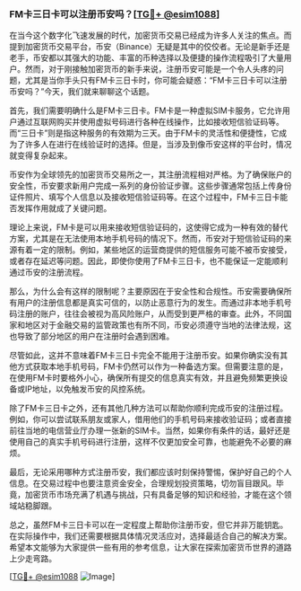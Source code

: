 ### FM卡三日卡可以注册币安吗？[[TG💪+ @esim1088](https://t.me/s/esim1088)]

在当今这个数字化飞速发展的时代，加密货币交易已经成为许多人关注的焦点。而提到加密货币交易平台，币安（Binance）无疑是其中的佼佼者。无论是新手还是老手，币安都以其强大的功能、丰富的币种选择以及便捷的操作流程吸引了大量用户。然而，对于刚接触加密货币的新手来说，注册币安可能是一个令人头疼的问题，尤其是当你手头只有FM卡三日卡时，你可能会疑惑：“FM卡三日卡可以注册币安吗？”今天，我们就来聊聊这个话题。

首先，我们需要明确什么是FM卡三日卡。FM卡是一种虚拟SIM卡服务，它允许用户通过互联网购买并使用虚拟号码进行各种在线操作，比如接收短信验证码等。而“三日卡”则是指这种服务的有效期为三天。由于FM卡的灵活性和便捷性，它成为了许多人在进行在线验证时的选择。但是，当涉及到像币安这样的平台时，情况就变得复杂起来。

币安作为全球领先的加密货币交易所之一，其注册流程相对严格。为了确保账户的安全性，币安要求新用户完成一系列的身份验证步骤。这些步骤通常包括上传身份证件照片、填写个人信息以及接收短信验证码等。在这个过程中，FM卡三日卡能否发挥作用就成了关键问题。

理论上来说，FM卡是可以用来接收短信验证码的，这使得它成为一种有效的替代方案，尤其是在无法使用本地手机号码的情况下。然而，币安对于短信验证码的来源有着一定的限制。例如，某些地区的运营商提供的短信服务可能不被币安接受，或者存在延迟等问题。因此，即使你使用了FM卡三日卡，也不能保证一定能顺利通过币安的注册流程。

那么，为什么会有这样的限制呢？主要原因在于安全性和合规性。币安需要确保所有用户的注册信息都是真实可信的，以防止恶意行为的发生。而通过非本地手机号码注册的账户，往往会被视为高风险账户，从而受到更严格的审查。此外，不同国家和地区对于金融交易的监管政策也有所不同，币安必须遵守当地的法律法规，这也导致了部分地区的用户在注册时会遇到困难。

尽管如此，这并不意味着FM卡三日卡完全不能用于注册币安。如果你确实没有其他方式获取本地手机号码，FM卡仍然可以作为一种备选方案。但需要注意的是，在使用FM卡时要格外小心，确保所有提交的信息真实有效，并且避免频繁更换设备或IP地址，以免触发币安的风控系统。

除了FM卡三日卡之外，还有其他几种方法可以帮助你顺利完成币安的注册过程。例如，你可以尝试联系朋友或家人，借用他们的手机号码来接收验证码；或者直接前往当地的电信营业厅办理一张新的SIM卡。当然，如果你有条件的话，最好还是使用自己的真实手机号码进行注册，这样不仅更加安全可靠，也能避免不必要的麻烦。

最后，无论采用哪种方式注册币安，我们都应该时刻保持警惕，保护好自己的个人信息。在交易过程中也要注意资金安全，合理规划投资策略，切勿盲目跟风。毕竟，加密货币市场充满了机遇与挑战，只有具备足够的知识和经验，才能在这个领域站稳脚跟。

总之，虽然FM卡三日卡可以在一定程度上帮助你注册币安，但它并非万能钥匙。在实际操作中，我们还需要根据具体情况灵活应对，选择最适合自己的解决方案。希望本文能够为大家提供一些有用的参考信息，让大家在探索加密货币世界的道路上少走弯路。

[[TG💪+ @esim1088](https://t.me/s/esim1088) ![Image](https://i.postimg.cc/4NQfJmqS/Snipaste-2025-05-13-00-14-12.png)]
